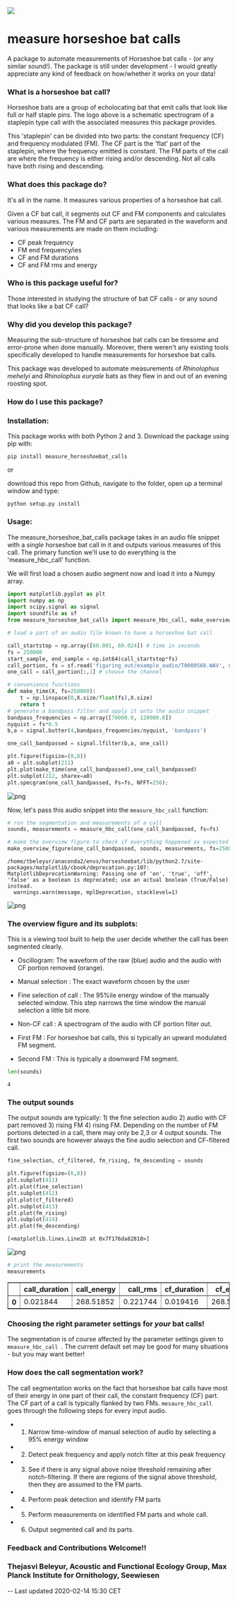 
![](https://github.com/thejasvibr/measure_horseshoe_bat_calls/master/measure_CF_calls_logo.png)

# measure horseshoe bat calls
A package to automate measurements of Horseshoe bat calls - (or any similar sound!). The package is still under development - I would greatly appreciate any kind of feedback on how/whether it works on your data!

### What is a horseshoe bat call?
Horseshoe bats are a group of echolocating bat that emit calls that look like full or half staple pins. The logo above is a schematic spectrogram of a staplepin type call with the associated measures this package provides. 

This 'staplepin' can be divided into two parts: the constant frequency (CF) and frequency modulated (FM). The CF part is the 'flat' part of the staplepin, where the frequency emitted is constant. The FM parts of the call are where the frequency is either rising and/or descending. Not all calls have both rising and descending. 

### What does this package do?
It's all in the name. It measures various properties of a horseshoe bat call. 

Given a CF bat call, it segments out CF and FM components and calculates various measures. The FM and CF parts are separated in the waveform and various measurements are made on them including:

* CF peak frequency
* FM end frequency/ies
* CF and FM durations
* CF and FM rms and energy

### Who is this package useful for?
Those interested in studying the structure of bat CF calls - or any sound that looks like a bat CF call?

### Why did you develop this package?
Measuring the sub-structure of horseshoe bat calls can be tiresome and error-prone when done manually. Moreover, there weren't any existing tools specifically developed to handle measurements for horseshoe bat calls. 

This package was developed to automate measurements of *Rhinolophus mehelyi* and *Rhinolophus euryale* bats as they flew in and out of an evening roosting spot. 

### How do I use this package?

### Installation: 
This package works with both Python 2 and 3. 
Download the package using pip with:

```pip install measure_horseshoebat_calls ```

or

download this repo from Github, navigate to the folder, open up a terminal window and type:

```python setup.py install ```

### Usage:

The measure_horseshoe_bat_calls package takes in an audio file snippet with a *single* horseshoe bat call in it and outputs various measures of this call. The primary function we'll use to do everything is the 'measure_hbc_call' function. 

We will first load a chosen audio segment now and load it into a Numpy array. 


```python
import matplotlib.pyplot as plt
import numpy as np 
import scipy.signal as signal 
import soundfile as sf
from measure_horseshoe_bat_calls import measure_hbc_call, make_overview_figure
```


```python
# load a part of an audio file known to have a horseshoe bat call 

call_startstop = np.array([60.001, 60.024]) # time in seconds 
fs = 250000
start_sample, end_sample = np.int64(call_startstop*fs)
call_portion, fs = sf.read('figuring_out/example_audio/T0000568.WAV', start=start_sample, stop=end_sample)
one_call = call_portion[:,1] # choose the channel 
```


```python
# convenience functions
def make_time(X, fs=250000):
    t = np.linspace(0,X.size/float(fs),X.size)
    return t 
# generate a bandpass filter and apply it onto the audio snippet
bandpass_frequencies = np.array([70000.0, 120000.0])
nyquist = fs*0.5
b,a = signal.butter(4,bandpass_frequencies/nyquist, 'bandpass')

one_call_bandpassed = signal.lfilter(b,a, one_call)

```


```python
plt.figure(figsize=(8,8))
a0 = plt.subplot(211)
plt.plot(make_time(one_call_bandpassed),one_call_bandpassed)
plt.subplot(212, sharex=a0)
plt.specgram(one_call_bandpassed, Fs=fs, NFFT=256);
```


![png](https://github.com/thejasvibr/measure_horseshoe_bat_calls/master/output_5_0.png)


Now, let's pass this audio snippet into the ```measure_hbc_call``` function:


```python
# run the segmentation and measurements of a call
sounds, measurements = measure_hbc_call(one_call_bandpassed, fs=fs)
```


```python
# make the overview figure to check if everything happened as expected
make_overview_figure(one_call_bandpassed, sounds, measurements, fs=250000, dyn_range=100)
```

    /home/tbeleyur/anaconda2/envs/horseshoebat/lib/python2.7/site-packages/matplotlib/cbook/deprecation.py:107: MatplotlibDeprecationWarning: Passing one of 'on', 'true', 'off', 'false' as a boolean is deprecated; use an actual boolean (True/False) instead.
      warnings.warn(message, mplDeprecation, stacklevel=1)



![png](https://github.com/thejasvibr/measure_horseshoe_bat_calls/master/output_8_1.png)


### The overview figure and its subplots:

This is a viewing tool built to help the user decide whether the call has been segmented clearly. 

* Oscillogram: The waveform of the raw (blue) audio and the audio with CF portion removed (orange). 

* Manual selection : The exact waveform chosen by the user

* Fine selection of call : The 95%ile energy window of the manually selected window. This step narrows the time window the manual selection a little bit more. 

* Non-CF call : A spectrogram of the audio with CF portion filter out. 

* First FM : For horseshoe bat calls, this si typically an upward modulated FM segment. 

* Second FM : This is typically a downward FM segment. 


```python
len(sounds)
```




    4



### The output sounds 
The output sounds are typically: 1) the fine selection audio 2) audio with CF part removed 3) rising FM 4) rising FM. Depending on the number of FM portions detected in a call, there may only be 2,3 or 4 output sounds. The first two sounds are however always the fine audio selection and CF-filtered call. 


```python
fine_selection, cf_filtered, fm_rising, fm_descending = sounds
```


```python
plt.figure(figsize=(6,8))
plt.subplot(411)
plt.plot(fine_selection)
plt.subplot(412)
plt.plot(cf_filtered)
plt.subplot(413)
plt.plot(fm_rising)
plt.subplot(414)
plt.plot(fm_descending)
```




    [<matplotlib.lines.Line2D at 0x7f176da82810>]




![png](https://github.com/thejasvibr/measure_horseshoe_bat_calls/master/output_13_1.png)



```python
# print the measurements
measurements
```




<div>
<style scoped>
    .dataframe tbody tr th:only-of-type {
        vertical-align: middle;
    }

    .dataframe tbody tr th {
        vertical-align: top;
    }

    .dataframe thead th {
        text-align: right;
    }
</style>
<table border="1" class="dataframe">
  <thead>
    <tr style="text-align: right;">
      <th></th>
      <th>call_duration</th>
      <th>call_energy</th>
      <th>call_rms</th>
      <th>cf_duration</th>
      <th>cf_energy</th>
      <th>cf_rms</th>
      <th>downfm_end_time</th>
      <th>downfm_energy</th>
      <th>downfm_rms</th>
      <th>downfm_start_time</th>
      <th>downfm_terminal_frequency</th>
      <th>peak_frequency</th>
      <th>upfm_end_time</th>
      <th>upfm_energy</th>
      <th>upfm_rms</th>
      <th>upfm_start_time</th>
      <th>upfm_terminal_frequency</th>
    </tr>
  </thead>
  <tbody>
    <tr>
      <th>0</th>
      <td>0.021844</td>
      <td>268.51852</td>
      <td>0.221744</td>
      <td>0.019416</td>
      <td>268.50252</td>
      <td>0.235193</td>
      <td>0.021072</td>
      <td>0.006163</td>
      <td>0.005666</td>
      <td>0.020304</td>
      <td>89843.75</td>
      <td>104492.1875</td>
      <td>0.002068</td>
      <td>0.00354</td>
      <td>0.002921</td>
      <td>0.000408</td>
      <td>88554.216867</td>
    </tr>
  </tbody>
</table>
</div>



### Choosing the right parameter settings for *your* bat calls!
The segmentation is of course affected by the parameter settings given to ```measure_hbc_call ```. The current default set may be good for many situations - but you may want better! 

### How does the call segmentation work?
The call segmentation works on the fact that horseshoe bat calls have most of their energy in one part of their call, the constant frequency (CF) part. The CF part of a call is typically flanked by two FMs. ```mesaure_hbc_call ``` goes through the following steps for every input audio. 

* 1. Narrow time-window of manual selection of audio by selecting a 95% energy window

* 2. Detect peak frequency and apply notch filter at this peak frequency 

* 3. See if there is any signal above noise threshold remaining after notch-filtering. If there are regions of the signal above threshold, then they are assumed to the FM parts. 

* 4. Perform peak detection and identify FM parts

* 5. Perform measurements on identified FM parts and whole call. 

* 6. Output segmented call and its parts. 

### Feedback and Contributions Welcome!! 
### Thejasvi Beleyur,  Acoustic and Functional Ecology Group, Max Planck Institute for Ornithology, Seewiesen

-- Last updated 2020-02-14 15:30 CET
